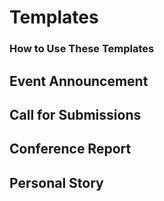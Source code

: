 # Templates

### How to Use These Templates

## Event Announcement

## Call for Submissions

## Conference Report

## Personal Story
